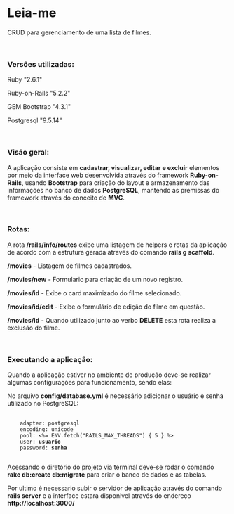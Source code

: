
# Leia-me

<p>CRUD para gerenciamento de uma lista de filmes.</p>
<br>
<p><h3>Versões utilizadas:</h3></strong></p>
<p>Ruby "2.6.1" </p>
<p>Ruby-on-Rails "5.2.2"</p>
<p>GEM Bootstrap "4.3.1"</p>
<p>Postgresql "9.5.14"</p>

<br>
<strong><h3>Visão geral:</h3></strong>
<p>A aplicação consiste em <strong>cadastrar, visualizar, editar e excluir</strong> elementos por meio da interface web desenvolvida através do framework <strong>Ruby-on-Rails</strong>, usando <strong>Bootstrap</strong> para criação do layout e armazenamento das informações no banco de dados <strong>PostgreSQL</strong>, mantendo as premissas do framework através do conceito de <strong>MVC</strong>.</p>

<br>
<strong><h3>Rotas:</h3></strong>
<p>A rota <strong>/rails/info/routes</strong> exibe uma listagem de helpers e rotas da aplicação de acordo com a estrutura gerada através do comando <strong>rails g scaffold</strong>.</p>
<p><strong>/movies</strong> - Listagem de filmes cadastrados.</p>
<p><strong>/movies/new</strong> - Formulario para criação de um novo registro.</p>
<p><strong>/movies/id</strong> - Exibe o card maximizado do filme selecionado.</p>
<p><strong>/movies/id/edit</strong> - Exibe o formulário de edição do filme em questão.</p>
<p><strong>/movies/id</strong> - Quando utilizado junto ao verbo <strong>DELETE</strong> esta rota realiza a exclusão do filme.</p>

<br>
<strong><h3>Executando a aplicação:</h3></strong>
<p>Quando a aplicação estiver no ambiente de produção deve-se realizar algumas configurações para funcionamento, sendo elas:</p>
<p>No arquivo <strong>config/database.yml</strong> é necessário adicionar o usuário e senha utilizado no PostgreSQL:</p>
<pre>
  <code>
    adapter: postgresql
    encoding: unicode
    pool: <%= ENV.fetch("RAILS_MAX_THREADS") { 5 } %>
    user: <strong>usuario</strong>
    password: <strong>senha</strong>
  </code>
</pre>
<p>Acessando o diretório do projeto via terminal deve-se rodar o comando <strong>rake db:create db:migrate</strong> para criar o banco de dados e as tabelas.</p>
<p>Por ultimo é necessario subir o servidor de aplicação através do comando <strong>rails server</strong> e a interface estara disponivel através do endereço <strong>http://localhost:3000/</strong></p>
